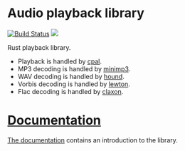 # Audio playback library

[![Build Status](https://travis-ci.org/tomaka/rodio.svg?branch=master)](https://travis-ci.org/tomaka/rodio)
[![](http://meritbadge.herokuapp.com/rodio)](https://crates.io/crates/rodio)

Rust playback library.

 - Playback is handled by [cpal](https://github.com/tomaka/cpal).
 - MP3 decoding is handled by [minimp3](https://github.com/lieff/minimp3).
 - WAV decoding is handled by [hound](https://github.com/ruud-v-a/hound).
 - Vorbis decoding is handled by [lewton](https://github.com/est31/lewton).
 - Flac decoding is handled by [claxon](https://github.com/ruuda/claxon).

# [Documentation](http://docs.rs/rodio)

[The documentation](http://docs.rs/rodio) contains an introduction to the library.
